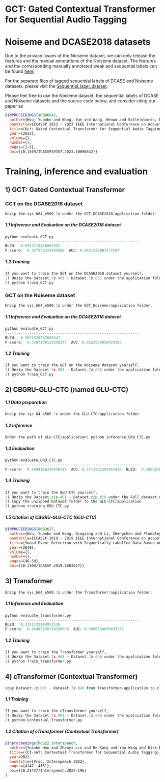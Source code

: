 # GCT: Gated Contextual Transformer for Sequential Audio Tagging
 
# Noiseme and DCASE2018 datasets

Due to the privacy issues of the Noiseme dataset, we can only release the features and the manual annotations of the Noiseme dataset. The features and the corresponding manually annotated weak and sequential labels can be found <a href="https://github.com/Yuanbo2020/GCT/tree/main/Full_dataset_of_Noiseme" 
target="https://github.com/Yuanbo2020/GCT/tree/main/Full_dataset_of_Noiseme">here</a>.

For the separate files of tagged sequential labels of DCASE and Noiseme datasets, please visit the <a href="https://github.com/Yuanbo2020/GCT/tree/main/Sequential_label_dataset" 
target="https://github.com/Yuanbo2020/GCT/tree/main/Sequential_label_dataset">Sequential_label_dataset</a>.

Please feel free to use the Noiseme dataset, the sequential labels of DCASE and Noiseme datasets and the source code below, and consider citing our paper as

```bibtex
@INPROCEEDINGS{10096842,
  author={Hou, Yuanbo and Wang, Yun and Wang, Wenwu and Botteldooren, Dick},
  booktitle={ICASSP 2023 - 2023 IEEE International Conference on Acoustics, Speech and Signal Processing (ICASSP)}, 
  title={Gct: Gated Contextual Transformer for Sequential Audio Tagging}, 
  year={2023},
  volume={},
  number={},
  pages={1-5},
  doi={10.1109/ICASSP49357.2023.10096842}}
```


# Training, inference and evaluation

## 1) GCT: Gated Contextual Transformer

### GCT on the DCASE2018 dataset

```python
Unzip the sys_b64_e500.7z under the GCT_DCASE2018/application folder.
```

##### 1.1 Inference and Evaluation on the DCASE2018 dataset
```python
python evaluate_GCT.py
-------------------------------------------------------------
BLEU:  0.6912116148965892
F-score:  0.927536231884058  AUC: 0.9451526007572187
```
##### 1.2 Training
```python
If you want to train the GCT on the DCASE2018 dataset yourself, 
1) Unzip the Dataset.7z.001 ~ Dataset.7z.031 under the application folder
2) python train_GCT.py
```

### GCT on the Noiseme dataset

```python
Unzip the sys_b64_e500.7z under the GCT_Noiseme/application folder.
```

##### 1.1 Inference and Evaluation on the DCASE2018 dataset
```python
python evaluate_GCT.py
-------------------------------------------------------------
BLEU:  0.3524526737686447
F-score:  0.5287138111058377  AUC: 0.6622533958429383
```
##### 1.2 Training
```python
If you want to train the GCT on the Noiseme dataset yourself, 
1) Unzip the Dataset.7z.001 ~ Dataset.7z.046 under the application folder
2) python Train_GCT.py
```


## 2) CBGRU-GLU-CTC (named GLU-CTC)

##### 1.1 Data preparation

```python
Unzip the sys_64_e500.7z under the GLU-CTC/application folder.
```
##### 1.2 Inference 
```python
Under the path of GLU-CTC/application: python inference_GRU_CTC.py
```
##### 1.3 Evaluation
```python
python evaluate_GRU_CTC.py
-------------------------------------------------------------
F-score:  0.4894166236448116  AUC: 0.5711581205061816  BLEU:  0.28028168048735863
```
##### 1.4 Training
```python
If you want to train the GLU-CTC yourself, 
1) Unzip the Dataset.zip.001 ~ Dataset.zip.016 under the Full_dataset_of_Noiseme folder
2) Copy the unzipped Dataset folder to the GLU-CTC/application
3) python training_GRU_CTC.py
```
##### 1.5 Citation of CBGRU-GLU-CTC (GLU-CTC)

```bibtex
@INPROCEEDINGS{8683627,
  author={Hou, Yuanbo and Kong, Qiuqiang and Li, Shengchen and Plumbley, Mark D.},
  booktitle={ICASSP 2019 - 2019 IEEE International Conference on Acoustics, Speech and Signal Processing (ICASSP)}, 
  title={Sound Event Detection with Sequentially Labelled Data Based on Connectionist Temporal Classification and Unsupervised Clustering}, 
  year={2019},
  volume={},
  number={},
  pages={46-50},
  doi={10.1109/ICASSP.2019.8683627}}
```

## 3) Transformer
```python
Unzip the sys_b64_e500.7z under the Transformer/application folder.
```

##### 1.1 Inference and Evaluation
```python
python evaluate_transformer.py
-------------------------------------------------------------
BLEU:  0.3311125194951529
F-score:  0.46405228758169936  AUC: 0.5896154049693271
```

##### 1.2 Training
```python
If you want to train the Transformer yourself, 
1) Unzip the Dataset.7z.001 ~ Dataset.7z.046 under the application folder
2) python Train_transformer.py
```

## 4) cTransformer (Contextual Transformer)
```python
copy Dataset.7z.001 ~ Dataset.7z.046 from Transformer/application to cTransformer/application 
```

##### 1.1 Training
```python
If you want to train the cTransformer yourself, 
1) Unzip the Dataset.7z.001 ~ Dataset.7z.046 under the application folder
2) python Contextual_Transformer.py
```

##### 1.2 Citation of cTransformer (Contextual Transformer)

```bibtex
@inproceedings{hou22_interspeech,
  author={Yuanbo Hou and Zhaoyi Liu and Bo Kang and Yun Wang and Dick Botteldooren},
  title={{CT-SAT: Contextual Transformer for Sequential Audio Tagging}},
  year=2022,
  booktitle={Proc. Interspeech 2022},
  pages={4147--4151},
  doi={10.21437/Interspeech.2022-196}
}
```
 
